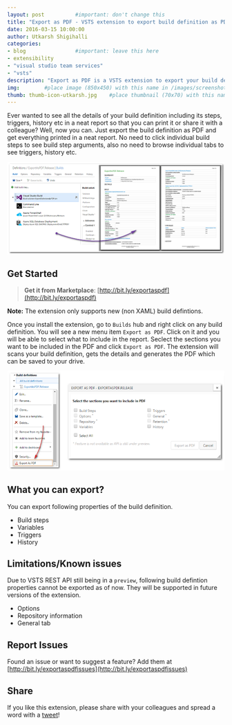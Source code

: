 ```yaml
---
layout: post          #important: don't change this
title: "Export as PDF - VSTS extension to export build definition as PDF"
date: 2016-03-15 10:00:00 
author: Utkarsh Shigihalli
categories:
- blog                #important: leave this here
- extensibility
- "visual studio team services"
- "vsts"
description: "Export as PDF is a VSTS extension to export your build definition as PDF."
img:        #place image (850x450) with this name in /images/screenshots
thumb: thumb-icon-utkarsh.jpg    #place thumbnail (70x70) with this name in /images/screenshots/thumbs/
---
```

Ever wanted to see all the details of your build definition including its steps, triggers, history etc in a neat report so that you can print it or share it with a colleague? Well, now you can. Just export the build definition as PDF and get everything printed in a neat report. No need to click individual build steps to see build step arguments, also no need to browse individual tabs to see triggers, history etc.
<!--more-->


![Report](/images/screenshots/utkarsh/build2pdf.png)

## Get Started

> **Get it from Marketplace**: [http://bit.ly/exportaspdf](http://bit.ly/exportaspdf)

**Note:** The extension only supports new (non XAML) build defintions.

Once you install the extension, go to `Builds` hub and right click on any build definition. You will see a new menu item `Export as PDF`. Click on it and you will be able to select what to include in the report. Seclect the sections you want to be included in the PDF and click `Export as PDF`. The extension will scans your build definition, gets the details and generates the PDF which can be saved to your drive.

![Menu](/images/screenshots/utkarsh/menu_options.png)

## What you can export?
You can export following properties of the build definition.

- Build steps
- Variables
- Triggers
- History

## Limitations/Known issues
Due to VSTS REST API still being in a `preview`, following build defintion properties cannot be exported as of now. They will be supported in future versions of the extension.

- Options
- Repository information
- General tab

## Report Issues
Found an issue or want to suggest a feature? Add them at [http://bit.ly/exportaspdfissues](http://bit.ly/exportaspdfissues)

## Share
If you like this extension, please share with your colleagues and spread a word with a [tweet](http://twitter.com/home/?status=http%3A%2F%2Fbit.ly%2Fexportaspdf%20-%20Check%20this%20out!%20This%20%23vsts%20%23extension%20by%20%40onlyutkarsh%20exports%20ur%20build%20definition%20into%20a%20nice%20printable%20PDF%20report)!
